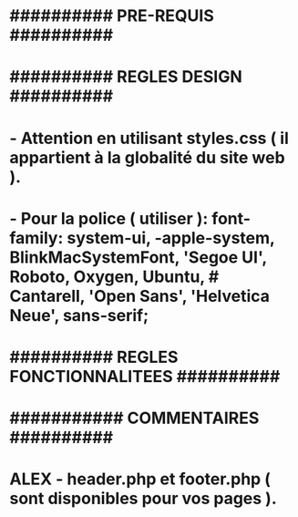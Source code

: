 # ########## PRE-REQUIS ########## #
#
#
#
#
#
#
#
# ########## REGLES DESIGN ########## #
#
# - Attention en utilisant styles.css ( il appartient à la globalité du site web ).
# - Pour la police ( utiliser ):  font-family: system-ui, -apple-system, BlinkMacSystemFont, 'Segoe UI', Roboto, Oxygen, Ubuntu, # Cantarell, 'Open Sans', 'Helvetica Neue', sans-serif;
#
# ########## REGLES FONCTIONNALITEES ########## #
#
#
#
# ########### COMMENTAIRES ########## #
#
#
# ALEX - header.php et footer.php ( sont disponibles pour vos pages ).
#
# 
#
#
#